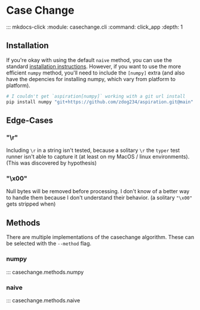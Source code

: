 # Case Change

::: mkdocs-click
:module: casechange.cli
:command: click_app
:depth: 1

## Installation

If you're okay with using the default `naive` method, you can use the standard [installation instructions](./getting_started.md). However, if you want to use the more efficient `numpy` method, you'll need to include the `[numpy]` extra (and also have the depencies for installing numpy, which vary from platform to platform).

```sh
# I couldn't get `aspiration[numpy]` working with a git url install
pip install numpy "git+https://github.com/zdog234/aspiration.git@main"
```

## Edge-Cases

### "\r"

Including `\r` in a string isn't tested, because a solitary `\r` the `typer` test runner isn't able to capture it (at least on my MacOS / linux environments). (This was discovered by hypothesis)

### "\x00"

Null bytes will be removed before processing. I don't know of a better way to handle them because I don't understand their behavior. (a solitary `"\x00"` gets stripped when)

## Methods

There are multiple implementations of the casechange algorithm. These can be selected with the `--method` flag.

### numpy

::: casechange.methods.numpy

### naive

::: casechange.methods.naive
